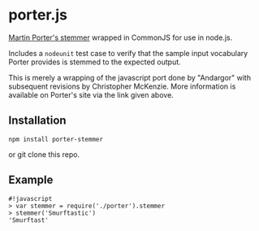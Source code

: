 porter.js
=========

[Martin Porter's stemmer](http://tartarus.org/~martin/PorterStemmer/) wrapped
in CommonJS for use in node.js. 

Includes a `nodeunit` test case to verify that the sample input vocabulary
Porter provides is stemmed to the expected output.

This is merely a wrapping of the javascript port done by "Andargor" with
subsequent revisions by Christopher McKenzie.  More information is available on
Porter's site via the link given above.

Installation
------------

`npm install porter-stemmer` 

or git clone this repo.

Example
-------

    #!javascript  
    > var stemmer = require('./porter').stemmer
    > stemmer('Smurftastic')
    'Smurftast'


